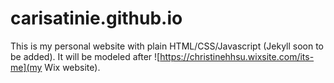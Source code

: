 # carisatinie.github.io 
This is my personal website with plain HTML/CSS/Javascript (Jekyll soon to be added). It will be modeled after ![https://christinehhsu.wixsite.com/its-me](my Wix website). 
